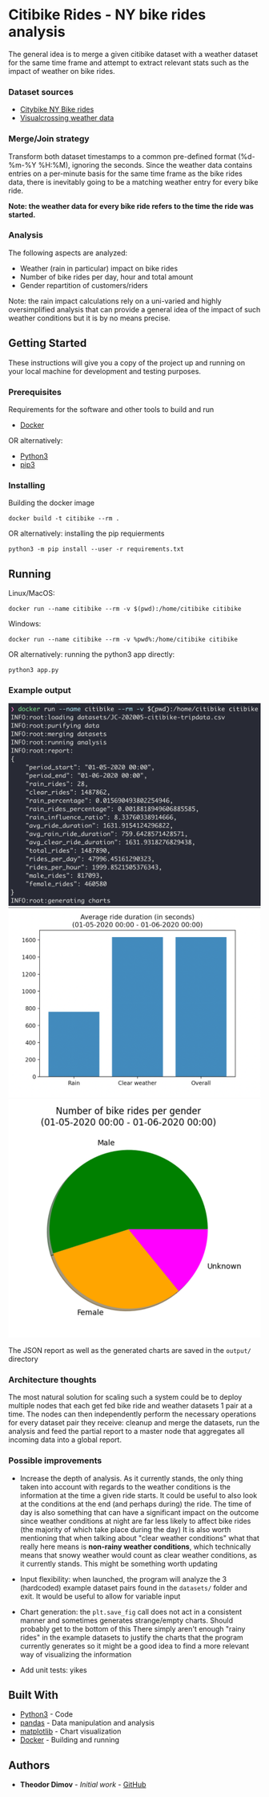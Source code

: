 # Citibike Rides - NY bike rides analysis

The general idea is to merge a given citibike dataset with a weather dataset for the same time frame and
attempt to extract relevant stats such as the impact of weather on bike rides.

### Dataset sources
- [Citybike NY Bike rides](https://www.citibikenyc.com/system-data)
- [Visualcrossing weather data](https://www.visualcrossing.com/weather/weather-data-services#/login)

### Merge/Join strategy
Transform both dataset timestamps to a common pre-defined format (%d-%m-%Y %H:%M), ignoring the seconds.
Since the weather data contains entries on a per-minute basis for the same time frame as the bike rides data,
there is inevitably going to be a matching weather entry for every bike ride.

**Note: the weather data for every bike ride refers to the time the ride was started.**

### Analysis

The following aspects are analyzed:
 - Weather (rain in particular) impact on bike rides
 - Number of bike rides per day, hour and total amount
 - Gender repartition of customers/riders

 Note: the rain impact calculations rely on a uni-varied and highly oversimplified analysis that can provide a general idea
 of the impact of such weather conditions but it is by no means precise.

## Getting Started

These instructions will give you a copy of the project up and running on
your local machine for development and testing purposes.

### Prerequisites

Requirements for the software and other tools to build and run
- [Docker](https://www.docker.com/)

OR alternatively:
- [Python3](https://www.python.org/)
- [pip3](https://pypi.org/project/pip/)

### Installing

Building the docker image

    docker build -t citibike --rm .

OR alternatively: installing the pip requierments

    python3 -m pip install --user -r requirements.txt


## Running

Linux/MacOS:

    docker run --name citibike --rm -v $(pwd):/home/citibike citibike

Windows:

    docker run --name citibike --rm -v %pwd%:/home/citibike citibike

OR alternatively: running the python3 app directly:

    python3 app.py


### Example output

![Analysis Report](/images/example_output.png)
![Trip Duration Chart](/images/trip_duration_chart.png)
![Gender Repartition Piechart](/images/gender_repartition_piechart.png)

The JSON report as well as the generated charts are saved in the `output/` directory

### Architecture thoughts

The most natural solution for scaling such a system could be to deploy multiple nodes that each get fed bike ride and weather datasets 1 pair at a time.
The nodes can then independently perform the necessary operations for every dataset pair they receive: cleanup and merge the datasets, run the analysis and feed the partial report to a master node that aggregates all incoming data into a global report.


### Possible improvements

- Increase the depth of analysis. As it currently stands, the only thing taken into account with regards to the weather conditions is
the information at the time a given ride starts. It could be useful to also look at the conditions at the end (and perhaps during) the ride.
The time of day is also something that can have a significant impact on the outcome since weather conditions at night are far less likely to
affect bike rides (the majority of which take place during the day)
It is also worth mentioning that when talking about "clear weather conditions" what that really here means is **non-rainy weather conditions**, which
technically means that snowy weather would count as clear weather conditions, as it currently stands. This might be something worth updating

- Input flexibility: when launched, the program will analyze the 3 (hardcoded) example dataset pairs found in the `datasets/` folder and exit. It would
be useful to allow for variable input

- Chart generation: the `plt.save_fig` call does not act in a consistent manner and sometimes generates strange/empty charts. Should probably
get to the bottom of this
There simply aren't enough "rainy rides" in the example datasets to justify the charts that the program currently generates so it might be
a good idea to find a more relevant way of visualizing the information

- Add unit tests: yikes

## Built With

  - [Python3](https://www.python.org/) - Code
  - [pandas](https://pandas.pydata.org/) - Data manipulation and analysis
  - [matplotlib](https://matplotlib.org/) - Chart visualization
  - [Docker](https://www.docker.com/) - Building and running


## Authors

  - **Theodor Dimov** - *Initial work* -
    [GitHub](https://github.com/tdimov93)
